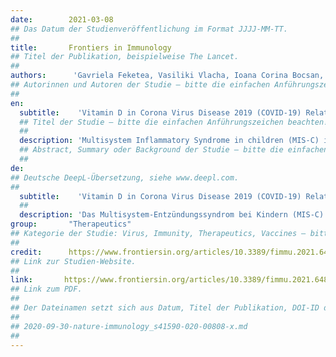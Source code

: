 ```yaml
---
date:        2021-03-08
## Das Datum der Studienveröffentlichung im Format JJJJ-MM-TT.
##
title:       Frontiers in Immunology
## Titel der Publikation, beispielweise The Lancet.
##
authors:      'Gavriela Feketea, Vasiliki Vlacha, Ioana Corina Bocsan, Emilia Vassilopoulou, Luminita Aurelia Stanciu & Mihnea Zdrenghea'
## Autorinnen und Autoren der Studie – bitte die einfachen Anführungszeichen beachten!
##
en:
  subtitle:    'Vitamin D in Corona Virus Disease 2019 (COVID-19) Related Multisystem Inflammatory Syndrome in Children (MIS-C)'
  ## Titel der Studie – bitte die einfachen Anführungszeichen beachten!
  ##
  description: 'Multisystem Inflammatory Syndrome in children (MIS-C) is a rare but devastating complication of coronavirus disease 19 (COVID-19). The development of prognostic biomarkers and more importantly the implementation of new treatment modalities would have a significant impact in clinical practice regarding the outcome of MIS-C. Vitamin D could be a potential candidate. In this mini review we analyze the immunomodulatory role of vitamin D in viral infections and specifically in COVID-19. We also examine the current literature regarding the association of vitamin D with MIS-C and Kawasaki disease. The vitamin D was evaluated not only as a biomarker but also as a nutritional supplement. We concluded that vitamin D levels could be valuable in predicting severe forms of MIS-C and correction of abnormal levels in severe MIS-C may influences its evolution. 25-hydroxyvitamin D3 [25(OH)D3] supplementation raising serum [25(OH)D] concentrations potentially have a favorable effect in reducing the severity of MIS-C in certain circumstances. Further studies are needed to confirm these results.'
  ## Abstract, Summary oder Background der Studie – bitte die einfachen Anführungszeichen beachten!
  ##
de: 
## Deutsche DeepL-Übersetzung, siehe www.deepl.com.
##
  subtitle:    'Vitamin D in Corona Virus Disease 2019 (COVID-19) Related Multisystem Inflammatory Syndrome in Children (MIS-C)'
  ##
  description: 'Das Multisystem-Entzündungssyndrom bei Kindern (MIS-C) ist eine seltene, aber verheerende Komplikation der Coronavirus-Krankheit 19 (COVID-19). Die Entwicklung von prognostischen Biomarkern und, was noch wichtiger ist, die Einführung neuer Behandlungsmodalitäten würde sich in der klinischen Praxis erheblich auf den Ausgang von MIS-C auswirken. Vitamin D könnte ein potenzieller Kandidat sein. In diesem Mini-Review analysieren wir die immunmodulatorische Rolle von Vitamin D bei Virusinfektionen und speziell bei COVID-19. Außerdem untersuchen wir die aktuelle Literatur über den Zusammenhang zwischen Vitamin D und MIS-C sowie der Kawasaki-Krankheit. Das Vitamin D wurde nicht nur als Biomarker, sondern auch als Nahrungsergänzungsmittel bewertet. Wir kamen zu dem Schluss, dass der Vitamin-D-Spiegel bei der Vorhersage schwerer Formen von MIS-C wertvoll sein könnte und dass die Korrektur abnormaler Werte bei schwerem MIS-C dessen Entwicklung beeinflussen kann. Eine Supplementierung mit 25-Hydroxyvitamin D3 [25(OH)D3], die die [25(OH)D]-Konzentration im Serum erhöht, könnte sich unter bestimmten Umständen günstig auf die Verringerung des Schweregrads von MIS-C auswirken. Weitere Studien sind erforderlich, um diese Ergebnisse zu bestätigen.'
group:       "Therapeutics"
## Kategorie der Studie: Virus, Immunity, Therapeutics, Vaccines – bitte die Anführungszeichen beachten!
##
credit:      https://www.frontiersin.org/articles/10.3389/fimmu.2021.648546/full
## Link zur Studien-Website.
##
link:       https://www.frontiersin.org/articles/10.3389/fimmu.2021.648546/pdf
## Link zum PDF.
##
## Der Dateinamen setzt sich aus Datum, Titel der Publikation, DOI-ID der Studie (nach dem letzten Slash) und der Dateiendung zusammen. Bitte den Unterstrich vor der DOI-ID beachten!
##
## 2020-09-30-nature-immunology_s41590-020-00808-x.md
##
---
```

<object data="{{ page.link }}" style='height:calc(100vh - 400px); width: 100%' type='application/pdf'></object>